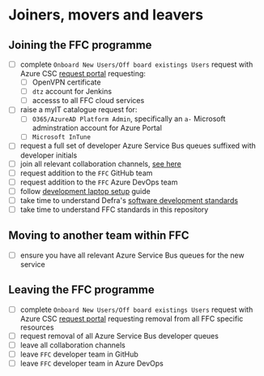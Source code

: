 # Joiners, movers and leavers
## Joining the FFC programme
- [ ] complete `Onboard New Users/Off board existings Users` request with Azure CSC [request portal](https://defra-azure.atlassian.net/servicedesk/customer/portal/6) requesting:
  - [ ] OpenVPN certificate  
  - [ ] `dtz` account for Jenkins
  - [ ] accesss to all FFC cloud services
- [ ] raise a myIT catalogue request for:
  - [ ] `O365/AzureAD Platform Admin`, specifically an `a-` Microsoft adminstration account for Azure Portal
  - [ ] `Microsoft InTune`
- [ ] request a full set of developer Azure Service Bus queues suffixed with developer initials
- [ ] join all relevant collaboration channels, [see here](collaboration.md)
- [ ] request addition to the `FFC` GitHub team
- [ ] request addition to the `FFC` Azure DevOps team
- [ ] follow [development laptop setup](developer-laptop-setup/README.md) guide
- [ ] take time to understand Defra's [software development standards](https://github.com/DEFRA/software-development-standards)
- [ ] take time to understand FFC standards in this repository

## Moving to another team within FFC
- [ ] ensure you have all relevant Azure Service Bus queues for the new service

## Leaving the FFC programme
- [ ] complete `Onboard New Users/Off board existings Users` request with Azure CSC [request portal](https://defra-azure.atlassian.net/servicedesk/customer/portal/6) requesting removal from all FFC specific resources
- [ ] request removal of all Azure Service Bus developer queues
- [ ] leave all collaboration channels
- [ ] leave `FFC` developer team in GitHub
- [ ] leave `FFC` developer team in Azure DevOps
